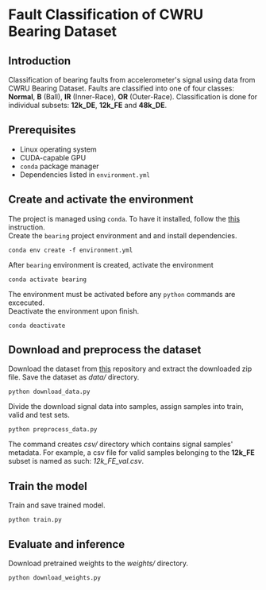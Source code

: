 # Fault Classification of CWRU Bearing Dataset
## Introduction
Classification of bearing faults from accelerometer's signal using data from CWRU Bearing Dataset. Faults are classified into one of four classes: **Normal**, **B** (Ball), **IR** (Inner-Race), **OR** (Outer-Race). Classification is done for individual subsets: **12k_DE**, **12k_FE** and **48k_DE**.
## Prerequisites
- Linux operating system
- CUDA-capable GPU
- ```conda``` package manager
- Dependencies listed in ```environment.yml```
## Create and activate the environment
The project is managed using ```conda```. To have it installed, follow the [this](https://docs.conda.io/projects/miniconda/en/latest/) instruction. \
Create the ```bearing``` project environment and and install dependencies.
```
conda env create -f environment.yml
```
After ```bearing``` environment is created, activate the environment
```
conda activate bearing
```
The environment must be activated before any ```python``` commands are excecuted. \
Deactivate the environment upon finish.
```
conda deactivate
```
## Download and preprocess the dataset
Download the dataset from [this](https://github.com/XiongMeijing/CWRU-1) repository and extract the downloaded zip file. Save the dataset as *data/* directory.

```
python download_data.py
```
Divide the download signal data into samples, assign samples into train, valid and test sets.
```
python preprocess_data.py
```
The command creates *csv/* directory which contains signal samples' metadata. For example, a csv file for valid samples belonging to the **12k_FE** subset is named as such: *12k_FE_val.csv*.
## Train the model
Train and save trained model.
```
python train.py
```
## Evaluate and inference
Download pretrained weights to the *weights/* directory.
```
python download_weights.py
```
